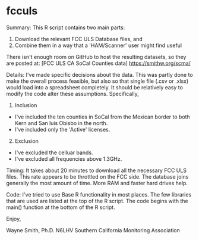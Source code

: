 # fcculs

Summary:
This R script contains two main parts:

1. Download the relevant FCC ULS Database files, and
2. Combine them in a way that a 'HAM/Scanner' user might find useful

There isn't enough room on GitHub to host the resulting datasets, so they are posted at:
[FCC ULS CA SoCal Counties data] https://smithw.org/scma/

Details:
I've made specific decisions about the data.
  This was partly done to make the overall process feasible, but also so that single file (.csv or .xlsx) would load into a spreadsheet completely.
  It should be relatively easy to modify the code alter these assumptions.  Specifically,

1. Inclusion
  * I've included the ten counties in SoCal from the Mexican border to both Kern and San luis Obisbo in the north.
  * I've included only the 'Active' licenses.
2. Exclusion
  * I've excluded the celluar bands.
  * I've excluded all frequencies above 1.3GHz.

Timing:
It takes about 20 minutes to download all the necessary FCC ULS files.  This rate appears to be throttled on the FCC side.
The database joins generally the most amount of time.  More RAM and faster hard drives help.

Code:
I've tried to use Base R functionality in most places.
  The few libraries that are used are listed at the top of the R script.
  The code begins with the main() function at the bottom of the R script.

Enjoy,

Wayne Smith, Ph.D.
N6LHV
Southern California Monitoring Association

